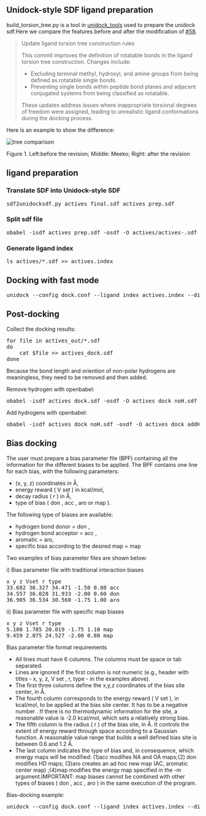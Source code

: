 <h2>Unidock-style SDF ligand preparation</h2>
<p>build_torsion_tree.py is a tool in <a href="https://github.com/dptech-corp/Uni-Dock/tree/mcdock/unidock_tools">unidock_tools</a> used to prepare the unidock sdf.Here we compare the features before and after the modification of <a href='https://github.com/dptech-corp/Uni-Dock/pull/58'>#58</a>.</p>

<blockquote cite="https://www.huxley.net/bnw/four.html](https://github.com/dptech-corp/Uni-Dock/pull/58">
<p>Update ligand torsion tree construction rules</p>

<p>This commit improves the definition of rotatable bonds in the ligand torsion tree construction. Changes include:</p>
<ul>
    <li>Excluding terminal methyl, hydroxyl, and amine groups from being defined as rotatable single bonds.</li>
    <li>Preventing single bonds within peptide bond planes and adjacent conjugated systems from being classified as rotatable.</li>
</ul>
<p>These updates address issues where inappropriate torsional degrees of freedom were assigned, leading to unrealistic ligand conformations during the docking process.</p>
</blockquote>
<p>Here is an example to show the difference:</p>

![tree comparison](https://github.com/gkxiao/unidock_ligand_preparation/blob/main/build_tree_58_rev.jpg)
<p>Figure 1. Left:before the revision;  Middle: Meeko;  Right: after the revision</p>

<h2>ligand preparation</h2>
<h3>Translate SDF into Unidock-style SDF</h3>
<pre lang="shell">
sdf2unidocksdf.py actives_final.sdf actives_prep.sdf
</pre>
<h3>Split sdf file</h3>
<pre lang="shell">
obabel -isdf actives_prep.sdf -osdf -O actives/actives-.sdf -m
</pre>
<h3>Generate ligand index</h3>
<pre lang="shell">
ls actives/*.sdf >> actives.index
</pre>

<h2>Docking with fast mode</h2>
<pre lang="shell">
unidock --config dock.conf --ligand_index actives.index --dir actives_out --search_mode fast
</pre>

<h2>Post-docking</h2>
<p>Collect the docking results:</p>
<pre lang="shell">
for file in actives_out/*.sdf
do
    cat $file >> actives_dock.sdf
done
</pre>
<p>Because the bond length and oriention of non-polar hydrogens are meaningless, they need to be removed and then added.</p>
<p>Remove hydrogen with openbabel:</p>
<pre lang="shell">
obabel -isdf actives_dock.sdf -osdf -O actives_dock_noH.sdf -d
</pre>
<p>Add hydrogens with openbabel:</p>
<pre lang="shell">
obabel -isdf actives_dock_noH.sdf -osdf -O actives_dock_addH.sdf -h
</pre>
<h2>Bias docking</h2>
<p>The user must prepare a bias parameter file (BPF) containing all the information for the different biases to be applied. The BPF contains one line for each bias, with the following parameters: </p>
<ul>
   <li>(x, y, z) coordinates in Å,</li> 
   <li>energy reward ( V set ) in kcal/mol,</li> 
   <li>decay radius ( r ) in Å,</li>
   <li>type of bias ( don , acc , aro or map ).</li> 
</ul>
<p>The following type of biases are available:</p>
<ul>
   <li>hydrogen bond donor = don , </li> 
   <li>hydrogen bond acceptor = acc , </li> 
   <li>aromatic = aro, </li>
   <li>specific bias according to the desired map = map </li> 
</ul>
<p>Two examples of bias parameter files are shown below: </p>
<p>i) Bias parameter file with traditional interaction biases</p> 
<pre lang="python">
x y z Vset r type 
33.682 36.327 34.471 -1.50 0.80 acc 
34.557 36.028 31.933 -2.00 0.60 don 
36.905 36.534 30.560 -1.75 1.00 aro
</pre>
<p>ii) Bias parameter file with specific map biases</p>
<pre lang="python">
x y z Vset r type 
5.100 1.785 20.019 -1.75 1.10 map 
9.459 2.075 24.527 -2.00 0.80 map
</pre>
<p>Bias parameter file format requirements</p>
<ul>
   <li>All lines must have 6 columns. The columns must be space or tab separated.</li> 
   <li>Lines are ignored if the first column is not numeric (e.g., header with titles - x, y, z, V set , r, type - in the examples above). </li> 
   <li>The first three columns define the x,y,z coordinates of the bias site center, in Å.</li>
   <li>The fourth column corresponds to the energy reward ( V set ), in kcal/mol, to be applied at the bias site center. It has to be a negative number . If there is no thermodynamic information for the site, a reasonable value is -2.0 kcal/mol, which sets a relatively strong bias.</li>
   <li>The fifth column is the radius ( r ) of the bias site, in Å. It controls the extent of energy reward through space according to a Gaussian function. A reasonable value range that builds a well defined bias site is between 0.6 and 1.2 Å.</li>
   <li>The last column indicates the type of bias and, in consequence, which energy maps will be modified: (1)acc modifies NA and OA maps;(2) don modifies HD maps; (3)aro creates an ad hoc new map (AC, aromatic center map) ;(4)map modifies the energy map specified in the -m argument.IMPORTANT: map biases
cannot be combined with other types of biases ( don , acc , aro ) in the same execution of the program.</li>
</ul>
<p>Bias-docking example:</p>
<pre lang="shell">
unidock --config dock.conf --ligand_index actives.index --dir actives_out --search_mode fast --bias hinge_ph4.bpf
</pre>
